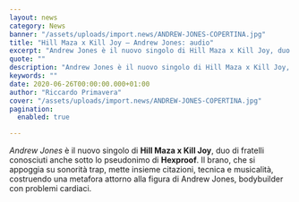 ```yaml
---
layout: news
category: News
banner: "/assets/uploads/import.news/ANDREW-JONES-COPERTINA.jpg"
title: "Hill Maza x Kill Joy – Andrew Jones: audio"
excerpt: "Andrew Jones è il nuovo singolo di Hill Maza x Kill Joy, duo di fratelli conosciuti anche sotto lo pseudonimo di Hexproof. Il brano, che si appoggia su sonorità trap, mette insieme citazioni, tecnica e musicalità, costruendo una metafora attorno alla figura di Andrew Jones, bodybuilder con problemi cardiaci"
quote: ""
description: "Andrew Jones è il nuovo singolo di Hill Maza x Kill Joy, duo di fratelli conosciuti anche sotto lo pseudonimo di Hexproof. Il brano, che si appoggia su sonorità trap, mette insieme citazioni, tecnica e musicalità, costruendo una metafora attorno alla figura di Andrew Jones, bodybuilder con problemi cardiaci"
keywords: ""
date: 2020-06-26T00:00:00.000+01:00
author: "Riccardo Primavera"
cover: "/assets/uploads/import.news/ANDREW-JONES-COPERTINA.jpg"
pagination:
  enabled: true

---
```


_Andrew Jones_ è il nuovo singolo di **Hill Maza x Kill Joy**, duo di fratelli conosciuti anche sotto lo pseudonimo di **Hexproof**. Il brano, che si appoggia su sonorità trap, mette insieme citazioni, tecnica e musicalità, costruendo una metafora attorno alla figura di Andrew Jones, bodybuilder con problemi cardiaci.